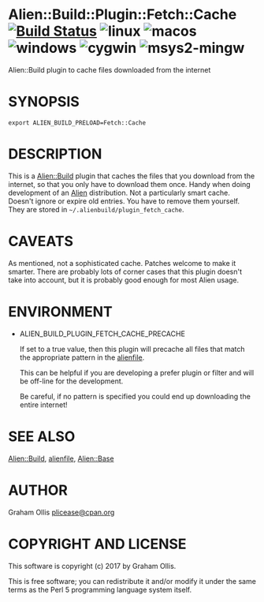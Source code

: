 # Alien::Build::Plugin::Fetch::Cache [![Build Status](https://travis-ci.org/PerlAlien/Alien-Build-Plugin-Fetch-Cache.svg?branch=main)](https://travis-ci.org/PerlAlien/Alien-Build-Plugin-Fetch-Cache) ![linux](https://github.com/PerlAlien/Alien-Build-Plugin-Fetch-Cache/workflows/linux/badge.svg) ![macos](https://github.com/PerlAlien/Alien-Build-Plugin-Fetch-Cache/workflows/macos/badge.svg) ![windows](https://github.com/PerlAlien/Alien-Build-Plugin-Fetch-Cache/workflows/windows/badge.svg) ![cygwin](https://github.com/PerlAlien/Alien-Build-Plugin-Fetch-Cache/workflows/cygwin/badge.svg) ![msys2-mingw](https://github.com/PerlAlien/Alien-Build-Plugin-Fetch-Cache/workflows/msys2-mingw/badge.svg)

Alien::Build plugin to cache files downloaded from the internet

# SYNOPSIS

```
export ALIEN_BUILD_PRELOAD=Fetch::Cache
```

# DESCRIPTION

This is a [Alien::Build](https://metacpan.org/pod/Alien::Build) plugin that caches the files that you download from
the internet, so that you only have to download them once.  Handy when doing
development of an [Alien](https://metacpan.org/pod/Alien) distribution.  Not a particularly smart cache.
Doesn't ignore or expire old entries.  You have to remove them yourself.
They are stored in `~/.alienbuild/plugin_fetch_cache`.

# CAVEATS

As mentioned, not a sophisticated cache.  Patches welcome to make it smarter.
There are probably lots of corner cases that this plugin doesn't take into
account, but it is probably good enough for most Alien usage.

# ENVIRONMENT

- ALIEN\_BUILD\_PLUGIN\_FETCH\_CACHE\_PRECACHE

    If set to a true value, then this plugin will precache all files that match the appropriate pattern in the [alienfile](https://metacpan.org/pod/alienfile).

    This can be helpful if you are developing a prefer plugin or filter and will be off-line for the development.

    Be careful, if no pattern is specified you could end up downloading the entire internet!

# SEE ALSO

[Alien::Build](https://metacpan.org/pod/Alien::Build), [alienfile](https://metacpan.org/pod/alienfile), [Alien::Base](https://metacpan.org/pod/Alien::Base)

# AUTHOR

Graham Ollis <plicease@cpan.org>

# COPYRIGHT AND LICENSE

This software is copyright (c) 2017 by Graham Ollis.

This is free software; you can redistribute it and/or modify it under
the same terms as the Perl 5 programming language system itself.
